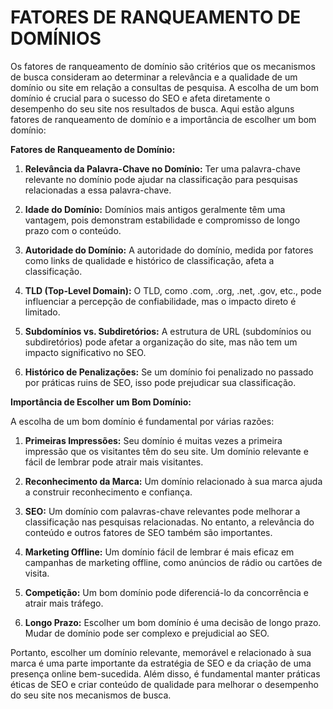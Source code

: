# FATORES DE RANQUEAMENTO DE DOMÍNIOS
Os fatores de ranqueamento de domínio são critérios que os mecanismos de busca consideram ao determinar a relevância e a qualidade de um domínio ou site em relação a consultas de pesquisa. A escolha de um bom domínio é crucial para o sucesso do SEO e afeta diretamente o desempenho do seu site nos resultados de busca. Aqui estão alguns fatores de ranqueamento de domínio e a importância de escolher um bom domínio:

**Fatores de Ranqueamento de Domínio:**

1. **Relevância da Palavra-Chave no Domínio:** Ter uma palavra-chave relevante no domínio pode ajudar na classificação para pesquisas relacionadas a essa palavra-chave.

2. **Idade do Domínio:** Domínios mais antigos geralmente têm uma vantagem, pois demonstram estabilidade e compromisso de longo prazo com o conteúdo.

3. **Autoridade do Domínio:** A autoridade do domínio, medida por fatores como links de qualidade e histórico de classificação, afeta a classificação.

4. **TLD (Top-Level Domain):** O TLD, como .com, .org, .net, .gov, etc., pode influenciar a percepção de confiabilidade, mas o impacto direto é limitado.

5. **Subdomínios vs. Subdiretórios:** A estrutura de URL (subdomínios ou subdiretórios) pode afetar a organização do site, mas não tem um impacto significativo no SEO.

6. **Histórico de Penalizações:** Se um domínio foi penalizado no passado por práticas ruins de SEO, isso pode prejudicar sua classificação.

**Importância de Escolher um Bom Domínio:**

A escolha de um bom domínio é fundamental por várias razões:

1. **Primeiras Impressões:** Seu domínio é muitas vezes a primeira impressão que os visitantes têm do seu site. Um domínio relevante e fácil de lembrar pode atrair mais visitantes.

2. **Reconhecimento da Marca:** Um domínio relacionado à sua marca ajuda a construir reconhecimento e confiança.

3. **SEO:** Um domínio com palavras-chave relevantes pode melhorar a classificação nas pesquisas relacionadas. No entanto, a relevância do conteúdo e outros fatores de SEO também são importantes.

4. **Marketing Offline:** Um domínio fácil de lembrar é mais eficaz em campanhas de marketing offline, como anúncios de rádio ou cartões de visita.

5. **Competição:** Um bom domínio pode diferenciá-lo da concorrência e atrair mais tráfego.

6. **Longo Prazo:** Escolher um bom domínio é uma decisão de longo prazo. Mudar de domínio pode ser complexo e prejudicial ao SEO.

Portanto, escolher um domínio relevante, memorável e relacionado à sua marca é uma parte importante da estratégia de SEO e da criação de uma presença online bem-sucedida. Além disso, é fundamental manter práticas éticas de SEO e criar conteúdo de qualidade para melhorar o desempenho do seu site nos mecanismos de busca.